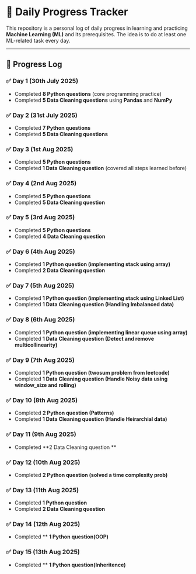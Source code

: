 # 📘 Daily Progress Tracker  

This repository is a personal log of daily progress in learning and practicing **Machine Learning (ML)** and its prerequisites. The idea is to do at least one ML-related task every day.  

---

## 🚀 Progress Log  

### ✅ Day 1  (30th July 2025)
- Completed **8 Python questions** (core programming practice)  
- Completed **5 Data Cleaning questions** using **Pandas** and **NumPy**  

### ✅ Day 2  (31st July 2025)
- Completed **7 Python questions**  
- Completed **5 Data Cleaning questions**  

### ✅ Day 3  (1st Aug 2025)
- Completed **5 Python questions**  
- Completed **1 Data Cleaning question** (covered all steps learned before)  

### ✅ Day 4 (2nd Aug 2025)
- Completed **5 Python questions**  
- Completed **5 Data Cleaning question** 

### ✅ Day 5 (3rd Aug 2025)
- Completed **5 Python questions**  
- Completed **4 Data Cleaning question** 

### ✅ Day 6 (4th Aug 2025)
- Completed **1 Python question (implementing stack using array)**  
- Completed **2 Data Cleaning question** 

### ✅ Day 7 (5th Aug 2025)
- Completed **1 Python question (implementing stack using Linked List)**  
- Completed **1 Data Cleaning question (Handling Imbalanced data)** 

### ✅ Day 8 (6th Aug 2025)
- Completed **1 Python question (implementing linear queue using array)**  
- Completed **1 Data Cleaning question (Detect and remove multicollinearity)**

### ✅ Day 9 (7th Aug 2025)
- Completed **1 Python question (twosum problem from leetcode)**  
- Completed **1 Data Cleaning question (Handle Noisy data using window_size and rolling)**

### ✅ Day 10 (8th Aug 2025)
- Completed  **2 Python question (Patterns)**  
- Completed **1 Data Cleaning question (Handle Heirarchial data)** 

### ✅ Day 11 (9th Aug 2025)
- Completed **2 Data Cleaning question **

### ✅ Day 12 (10th Aug 2025)
- Completed  **2 Python question (solved a time complexity prob)**

### ✅ Day 13 (11th Aug 2025)
- Completed  **1 Python question**  
- Completed **2 Data Cleaning question** 

### ✅ Day 14 (12th Aug 2025) 
- Completed ** **1 Python question(OOP)** 

### ✅ Day 15 (13th Aug 2025) 
- Completed ** **1 Python question(Inheritence)** 
